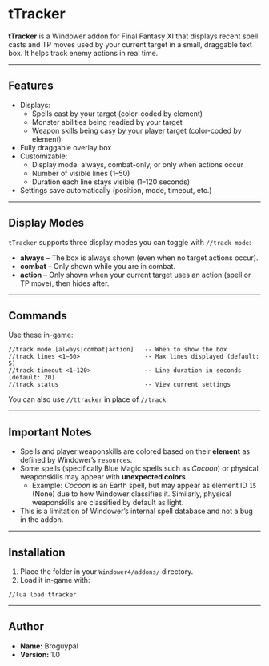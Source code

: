 # tTracker

**tTracker** is a Windower addon for Final Fantasy XI that displays recent spell casts and TP moves used by your current target in a small, draggable text box. It helps track enemy actions in real time.

---

## Features

- Displays:
  - Spells cast by your target (color-coded by element)
  - Monster abilities being readied by your target
  - Weapon skills being casy by your player target (color-coded by element)
- Fully draggable overlay box
- Customizable:
  - Display mode: always, combat-only, or only when actions occur
  - Number of visible lines (1–50)
  - Duration each line stays visible (1–120 seconds)
- Settings save automatically (position, mode, timeout, etc.)

---

## Display Modes

`tTracker` supports three display modes you can toggle with `//track mode`:

- **always** – The box is always shown (even when no target actions occur).
- **combat** – Only shown while you are in combat.
- **action** – Only shown when your current target uses an action (spell or TP move), then hides after.

---

## Commands

Use these in-game:

```
//track mode [always|combat|action]   -- When to show the box
//track lines <1–50>                  -- Max lines displayed (default: 5)
//track timeout <1–120>               -- Line duration in seconds (default: 20)
//track status                        -- View current settings
```

You can also use `//ttracker` in place of `//track`.

---

## Important Notes

- Spells and player weaponskills are colored based on their **element** as defined by Windower’s `resources`.
- Some spells (specifically Blue Magic spells such as *Cocoon*) or physical weaponskills may appear with **unexpected colors**.
  - Example: *Cocoon* is an Earth spell, but may appear as element ID `15` (None) due to how Windower classifies it. Similarly, physical weaponskills are classified by default as light.
- This is a limitation of Windower’s internal spell database and not a bug in the addon.

---

## Installation

1. Place the folder in your `Windower4/addons/` directory.
2. Load it in-game with:

```
//lua load ttracker
```

---

## Author

- **Name:** Broguypal
- **Version:** 1.0
